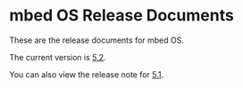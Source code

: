 # mbed OS Release Documents

These are the release documents for mbed OS.

The current version is [5.2](5_2/release_note.md).

You can also view the release note for [5.1](5_1/release.md).
